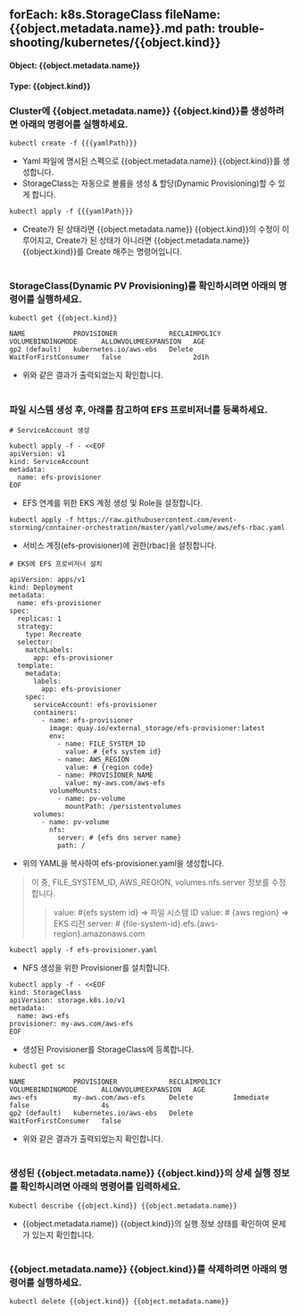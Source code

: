 
forEach: k8s.StorageClass
fileName: {{object.metadata.name}}.md
path: trouble-shooting/kubernetes/{{object.kind}}
---

#### Object: {{object.metadata.name}}
#### Type: {{object.kind}}

### Cluster에 {{object.metadata.name}} {{object.kind}}를 생성하려면 아래의 명령어를 실행하세요.

```
kubectl create -f {{{yamlPath}}}
```
- Yaml 파일에 명시된 스펙으로 {{object.metadata.name}} {{object.kind}}를 생성합니다.
- StorageClass는 자동으로 볼륨을 생성 & 할당(Dynamic Provisioning)할 수 있게 합니다.

```
kubectl apply -f {{{yamlPath}}}
```
- Create가 된 상태라면 {{object.metadata.name}} {{object.kind}}의 수정이 이루어지고, Create가 된 상태가 아니라면 {{object.metadata.name}} {{object.kind}}를 Create 해주는 명령어입니다.  
#

### StorageClass(Dynamic PV Provisioning)를 확인하시려면 아래의 명령어를 실행하세요.

```
kubectl get {{object.kind}}

NAME            PROVISIONER             RECLAIMPOLICY   VOLUMEBINDINGMODE      ALLOWVOLUMEEXPANSION   AGE
gp2 (default)   kubernetes.io/aws-ebs   Delete          WaitForFirstConsumer   false                  2d1h

```
- 위와 같은 결과가 출력되었는지 확인합니다.
#

### 파일 시스템 생성 후, 아래를 참고하여 EFS 프로비저너를 등록하세요.

```
# ServiceAccount 생성

kubectl apply -f - <<EOF
apiVersion: v1
kind: ServiceAccount
metadata:
  name: efs-provisioner
EOF	
```
- EFS 연계를 위한 EKS 계정 생성 및 Role을 설정합니다.

```
kubectl apply -f https://raw.githubusercontent.com/event-storming/container-orchestration/master/yaml/volume/aws/efs-rbac.yaml
```
- 서비스 계정(efs-provisioner)에 권한(rbac)을 설정합니다.

```
# EKS에 EFS 프로비저너 설치

apiVersion: apps/v1
kind: Deployment
metadata:
  name: efs-provisioner
spec:
  replicas: 1
  strategy:
    type: Recreate
  selector:
    matchLabels:
      app: efs-provisioner
  template:
    metadata:
      labels:
        app: efs-provisioner
    spec:
      serviceAccount: efs-provisioner
      containers:
        - name: efs-provisioner
          image: quay.io/external_storage/efs-provisioner:latest
          env:
            - name: FILE_SYSTEM_ID
              value: # {efs system id}
            - name: AWS_REGION
              value: # {region code}
            - name: PROVISIONER_NAME
              value: my-aws.com/aws-efs
          volumeMounts:
            - name: pv-volume
              mountPath: /persistentvolumes
      volumes:
        - name: pv-volume
          nfs:
            server: # {efs dns server name}
            path: /

```
- 위의 YAML을 복사하여 efs-provisioner.yaml을 생성합니다.
> 이 중, FILE_SYSTEM_ID, AWS_REGION, volumes.nfs.server 정보를 수정합니다.
>> value: #{efs system id} => 파일 시스템 ID
>> value: # {aws region} => EKS 리전
>> server: # {file-system-id}.efs.{aws-region}.amazonaws.com

```
kubectl apply -f efs-provisioner.yaml
```
- NFS 생성을 위한 Provisioner를 설치합니다.

```
kubectl apply -f - <<EOF
kind: StorageClass
apiVersion: storage.k8s.io/v1
metadata:
  name: aws-efs
provisioner: my-aws.com/aws-efs
EOF
```
- 생성된 Provisioner를 StorageClass에 등록합니다.

```
kubectl get sc

NAME            PROVISIONER             RECLAIMPOLICY   VOLUMEBINDINGMODE      ALLOWVOLUMEEXPANSION   AGE
aws-efs         my-aws.com/aws-efs      Delete          Immediate              false                  4s
gp2 (default)   kubernetes.io/aws-ebs   Delete          WaitForFirstConsumer   false
```
- 위와 같은 결과가 출력되었는지 확인합니다.
#

### 생성된 {{object.metadata.name}} {{object.kind}}의 상세 실행 정보를 확인하시려면 아래의 명령어를 입력하세요.

```
Kubectl describe {{object.kind}} {{object.metadata.name}}
```
- {{object.metadata.name}} {{object.kind}}의 실행 정보 상태를 확인하여 문제가 있는지 확인합니다.  
#

### {{object.metadata.name}} {{object.kind}}를 삭제하려면 아래의 명령어를 실행하세요.

```
kubectl delete {{object.kind}} {{object.metadata.name}}
```
#